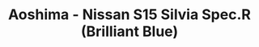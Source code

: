 ---
layout: product
title: "Aoshima - Nissan S15 Silvia Spec.R (Brilliant Blue)"
price: "TBA" 
desc: "N/A"
img_path: "/assets/img/AO08621.webp"
brand: "N/A"
available: false
special_offer: false
new: false
soon: false
cat: "010000"
subcat: "013700"
subsubcat: "0N/A"
sifra: "AO08621"
popular: false
spec: false
---
